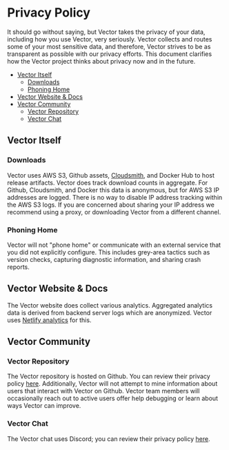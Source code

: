 # Privacy Policy

It should go without saying, but Vector takes the privacy of your data,
including how you use Vector, very seriously. Vector collects and routes some
of your most sensitive data, and therefore, Vector strives to be as transparent
as possible with our privacy efforts. This document clarifies how the Vector
project thinks about privacy now and in the future.

- [Vector Itself](#vector-itself)
  - [Downloads](#downloads)
  - [Phoning Home](#phoning-home)
- [Vector Website & Docs](#vector-website--docs)
- [Vector Community](#vector-community)
  - [Vector Repository](#vector-repository)
  - [Vector Chat](#vector-chat)

## Vector Itself

### Downloads

Vector uses AWS S3, Github assets, [Cloudsmith][cloudsmith], and Docker Hub to host
release artifacts. Vector does track download counts in aggregate. For Github, Cloudsmith,
and Docker this data is anonymous, but for AWS S3 IP addresses are logged. There is no
way to disable IP address tracking within the AWS S3 logs. If you are concerned about
sharing your IP address we recommend using a proxy, or downloading Vector from a
different channel.

### Phoning Home

Vector will not "phone home" or communicate with an external service that you
did not explicitly configure. This includes grey-area tactics such as version
checks, capturing diagnostic information, and sharing crash reports.

## Vector Website & Docs

The Vector website does collect various analytics. Aggregated analytics data is
derived from backend server logs which are anonymized. Vector uses
[Netlify analytics][netlify_analytics] for this.

## Vector Community

### Vector Repository

The Vector repository is hosted on Github. You can review their privacy policy
[here][github_pp]. Additionally, Vector will not attempt to mine information
about users that interact with Vector on Github. Vector team members will
occasionally reach out to active users offer help debugging or learn about
ways Vector can improve.

### Vector Chat

The Vector chat uses Discord; you can review their
privacy policy [here][discord_pp].

[github_pp]: https://help.github.com/en/github/site-policy/github-privacy-statement
[discord_pp]: https://discord.com/privacy/
[netlify_analytics]: https://www.netlify.com/products/analytics/
[vero_pp]: https://www.getvero.com/privacy/
[cloudsmith]: https://cloudsmith.com/

